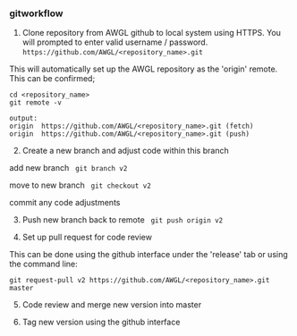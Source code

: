 ### gitworkflow

1. Clone repository from AWGL github to local system using HTTPS. You will prompted to enter valid username / password.
```https://github.com/AWGL/<repository_name>.git```

This will automatically set up the AWGL repository as the 'origin' remote. This can be confirmed;

```
cd <repository_name>
git remote -v

output:
origin	https://github.com/AWGL/<repository_name>.git (fetch)
origin	https://github.com/AWGL/<repository_name>.git (push)
```

2. Create a new branch and adjust code within this branch

add new branch
``` git branch v2```

move to new branch
``` git checkout v2```

commit any code adjustments

3. Push new branch back to remote
``` git push origin v2```

4. Set up pull request for code review

This can be done using the github interface under the 'release' tab or using the command line:

```git request-pull v2 https://github.com/AWGL/<repository_name>.git  master```

5. Code review and merge new version into master

6. Tag new version using the github interface
